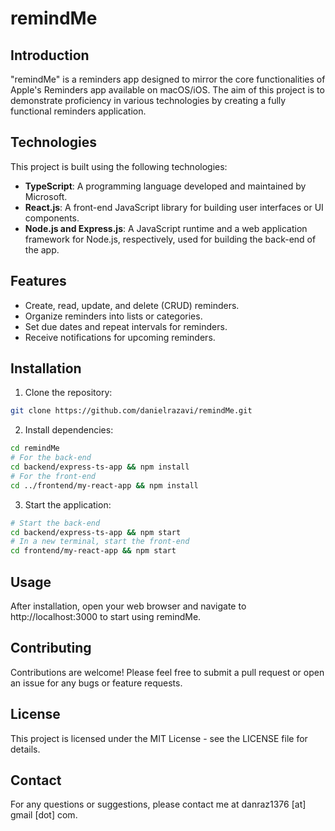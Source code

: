 # remindMe

## Introduction

"remindMe" is a reminders app designed to mirror the core functionalities of Apple's Reminders app available on macOS/iOS. The aim of this project is to demonstrate proficiency in various technologies by creating a fully functional reminders application.

## Technologies

This project is built using the following technologies:

- **TypeScript**: A programming language developed and maintained by Microsoft.
- **React.js**: A front-end JavaScript library for building user interfaces or UI components.
- **Node.js and Express.js**: A JavaScript runtime and a web application framework for Node.js, respectively, used for building the back-end of the app.

## Features

- Create, read, update, and delete (CRUD) reminders.
- Organize reminders into lists or categories.
- Set due dates and repeat intervals for reminders.
- Receive notifications for upcoming reminders.

## Installation

1. Clone the repository:

```bash
git clone https://github.com/danielrazavi/remindMe.git
```

2. Install dependencies:

```bash
cd remindMe
# For the back-end
cd backend/express-ts-app && npm install
# For the front-end
cd ../frontend/my-react-app && npm install
```

3. Start the application:

```bash
# Start the back-end
cd backend/express-ts-app && npm start
# In a new terminal, start the front-end
cd frontend/my-react-app && npm start
```

## Usage

After installation, open your web browser and navigate to http://localhost:3000 to start using remindMe.

## Contributing

Contributions are welcome! Please feel free to submit a pull request or open an issue for any bugs or feature requests.

## License

This project is licensed under the MIT License - see the LICENSE file for details.

## Contact

For any questions or suggestions, please contact me at danraz1376 [at] gmail [dot] com.
